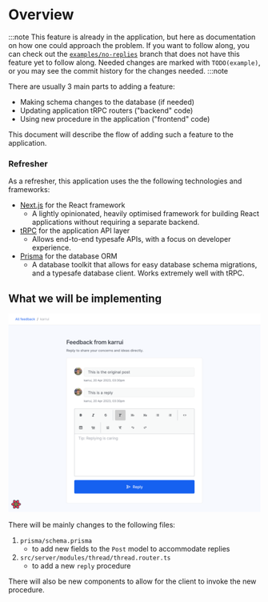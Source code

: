 # Overview

:::note
This feature is already in the application, but here as documentation on how one could approach the problem.
If you want to follow along, you can check out the [`examples/no-replies`](https://github.com/opengovsg/starter-kit-v2/tree/examples/no-replies) branch that does not have this feature yet to follow along. Needed changes are marked with `TODO(example)`, or you may see the commit history for the changes needed.
:::note

There are usually 3 main parts to adding a feature:

- Making schema changes to the database (if needed)
- Updating application tRPC routers ("backend" code)
- Using new procedure in the application ("frontend" code)

This document will describe the flow of adding such a feature to the application.

### Refresher

As a refresher, this application uses the the following technologies and frameworks:

- [Next.js](https://nextjs.org/) for the React framework
  - A lightly opinionated, heavily optimised framework for building React applications without requiring a separate backend.
- [tRPC](https://trpc.io/) for the application API layer
  - Allows end-to-end typesafe APIs, with a focus on developer experience.
- [Prisma](https://www.prisma.io/) for the database ORM
  - A database toolkit that allows for easy database schema migrations, and a typesafe database client. Works extremely well with tRPC.

## What we will be implementing

![End result](./images/end_result.png)

There will be mainly changes to the following files:

1. `prisma/schema.prisma`
   - to add new fields to the `Post` model to accommodate replies
2. `src/server/modules/thread/thread.router.ts`
   - to add a new `reply` procedure

There will also be new components to allow for the client to invoke the new procedure.
